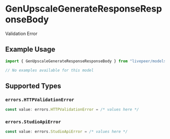 # GenUpscaleGenerateResponseResponseBody

Validation Error

## Example Usage

```typescript
import { GenUpscaleGenerateResponseResponseBody } from "livepeer/models/errors";

// No examples available for this model
```

## Supported Types

### `errors.HTTPValidationError`

```typescript
const value: errors.HTTPValidationError = /* values here */
```

### `errors.StudioApiError`

```typescript
const value: errors.StudioApiError = /* values here */
```

